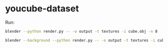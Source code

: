 # youcube-dataset
Run:
```bash
blender --python render.py -- -o output -t textures -i cube.obj -n 8
```

```bash
blender --background --python render.py -- -o output -t textures -i cube.obj -n 8 -d GPU
```